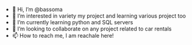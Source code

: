 - 👋 Hi, I’m @bassoma
- 👀 I’m interested in variety my project and learning various project too
- 🌱 I’m currently learning python and SQL servers
- 💞️ I’m looking to collaborate on any project related to car rentals
- 📫 How to reach me, I am reachale here!

<!---
bassoma/bassoma is a ✨ special ✨ repository because its `README.md` (this file) appears on your GitHub profile.
You can click the Preview link to take a look at your changes.
--->
